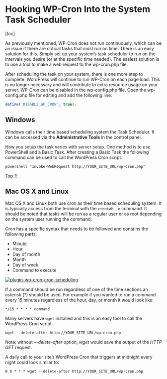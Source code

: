 # Hooking WP-Cron Into the System Task Scheduler

[toc]


As previously mentioned, WP-Cron does not run continuously, which can be an issue if there are critical tasks that must run on time. There is an easy solution for this. Simply set up your system’s task scheduler to run on the intervals you desire (or at the specific time needed). The easiest solution is to use a tool to make a web request to the wp-cron.php file.

After scheduling the task on your system, there is one more step to complete. WordPress will continue to run WP-Cron on each page load. This is no longer necessary and will contribute to extra resource usage on your server. WP-Cron can be disabled in the wp-config.php file. Open the wp-config.php file for editing and add the following line:

```php
define('DISABLE_WP_CRON', true);
```

## Windows 

Windows calls their time based scheduling system the Task Scheduler. It can be accessed via the **Administrative Tools** in the control panel.

How you setup the task varies with server setup. One method is to use PowerShell and a Basic Task. After creating a Basic Task the following command can be used to call the WordPress Cron script.

```shell
powershell "Invoke-WebRequest http://YOUR_SITE_URL/wp-cron.php"
```

[Top ↑](https://developer.wordpress.org/plugins/cron/hooking-wp-cron-into-the-system-task-scheduler/#top)

## Mac OS X and Linux 

Mac OS X and Linux both use cron as their time based scheduling system. It is typically access from the terminal with the `crontab -e` command. It should be noted that tasks will be run as a regular user or as root depending on the system user running the command.

Cron has a specific syntax that needs to be followed and contains the following parts:

- Minute
- Hour
- Day of month
- Month
- Day of week
- Command to execute

[![plugin-wp-cron-cron-scheduling](https://developer.wordpress.org/files/2014/10/plugin-wp-cron-cron-scheduling-300x150.png)](https://developer.wordpress.org/files/2014/10/plugin-wp-cron-cron-scheduling.png)

If a command should be run regardless of one of the time sections an asterisk (*) should be used. For example if you wanted to run a command every 15 minutes regardless of the hour, day, or month it would look like:

```shell
*/15 * * * * command
```

Many servers have `wget` installed and this is an easy tool to call the WordPress Cron script.

```shell
wget --delete-after http://YOUR_SITE_URL/wp-cron.php
```

Note: without *–-delete-after* option, *wget* would save the output of the *HTTP GET* request.

A daily call to your site’s WordPress Cron that triggers at midnight every night could look similar to:

```shell
0 0 * * * wget --delete-after http://YOUR_SITE_URL/wp-cron.php
```